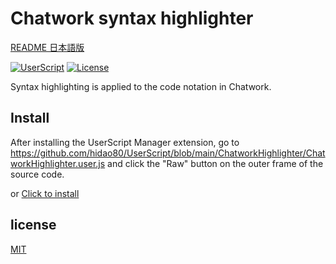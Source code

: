 # Chatwork syntax highlighter

[README 日本語版](./README_ja.md)

[![UserScript](https://img.shields.io/badge/Framework-UserScript-blue.svg)](https://en.wikipedia.org/wiki/Userscript)
[![License](https://img.shields.io/github/license/hidao80/UserScript)](/LICENSE)

Syntax highlighting is applied to the code notation in Chatwork.

## Install

After installing the UserScript Manager extension, go to https://github.com/hidao80/UserScript/blob/main/ChatworkHighlighter/ChatworkHighlighter.user.js and click the "Raw" button on the outer frame of the source code.

or [Click to install](https://github.com/hidao80/UserScript/raw/main/ChatworkHighlighter/ChatworkHighlighter.user.js)

## license

[MIT](/LICENSE)
